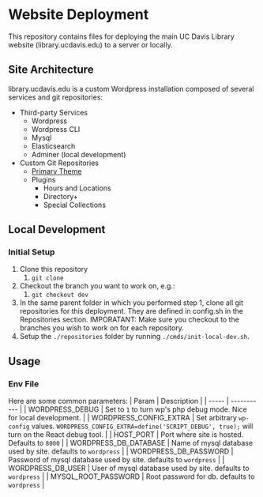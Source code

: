 # Website Deployment
This repository contains files for deploying the main UC Davis Library website (library.ucdavis.edu) to a server or locally.

## Site Architecture
library.ucdavis.edu is a custom Wordpress installation composed of several services and git repositories:
- Third-party Services
  - Wordpress
  - Wordpress CLI
  - Mysql
  - Elasticsearch
  - Adminer (local development)
- Custom Git Repositories
  - [Primary Theme](https://github.com/UCDavisLibrary/ucdlib-theme-wp)
  - Plugins
    - Hours and Locations
    - Directory+
    - Special Collections

## Local Development

### Initial Setup
1. Clone this repository
   1. `git clone`
2. Checkout the branch you want to work on, e.g.:
   1. `git checkout dev`
3. In the same parent folder in which you performed step 1, clone all git repositories for this deployment. They are defined in config.sh in the Repositories section. IMPORATANT: Make sure you checkout to the branches you wish to work on for each repository.
4. Setup the `./repositories` folder by running `./cmds/init-local-dev.sh`. 

## Usage

### Env File
Here are some common parameters:
| Param | Description |
| ----- | ----------- |
| WORDPRESS_DEBUG | Set to `1` to turn wp's php debug mode. Nice for local development. |
| WORDPRESS_CONFIG_EXTRA | Set arbitrary `wp-config` values. `WORDPRESS_CONFIG_EXTRA=define('SCRIPT_DEBUG', true);` will turn on the React debug tool. |
| HOST_PORT | Port where site is hosted. Defaults to `8000` |
| WORDPRESS_DB_DATABASE | Name of mysql database used by site. defaults to `wordpress` |
| WORDPRESS_DB_PASSWORD | Password of mysql database used by site. defaults to `wordpress` |
| WORDPRESS_DB_USER | User of mysql database used by site. defaults to `wordpress` |
| MYSQL_ROOT_PASSWORD | Root password for db. defaults to `wordpress` |


